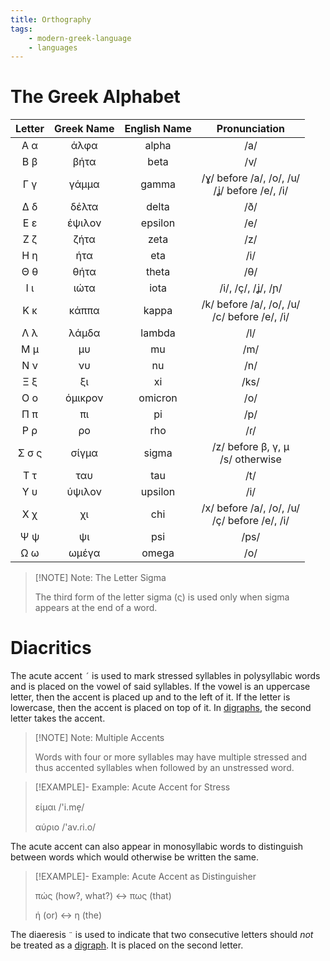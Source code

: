 ```yaml
---
title: Orthography
tags:
    - modern-greek-language
    - languages
---
```


# The Greek Alphabet

|Letter|Greek Name|English Name|Pronunciation|
|:--:|:--:|:--:|:--:|
|Α α|άλφα|alpha|/a/|
|Β β|βήτα|beta|/v/|
|Γ γ|γάμμα|gamma|/ɣ/ before /a/, /o/, /u/ </br> /ʝ/ before /e/, /i/|
|Δ δ|δέλτα|delta|/ð/|
|Ε ε|έψιλον|epsilon|/e/|
|Ζ ζ|ζήτα|zeta|/z/|
|Η η|ήτα|eta|/i/|
|Θ θ|θήτα|theta|/θ/|
|Ι ι|ιώτα|iota|/i/, /ç/, /ʝ/, /ɲ/|
|Κ κ|κάππα|kappa|/k/ before /a/, /o/, /u/ </br> /c/ before /e/, /i/|
|Λ λ|λάμδα|lambda|/l/|
|Μ μ|μυ|mu|/m/|
|Ν ν|νυ|nu|/n/|
|Ξ ξ|ξι|xi|/ks/|
|Ο ο|όμικρον|omicron|/o/|
|Π π|πι|pi|/p/|
|Ρ ρ|ρο|rho|/ɾ/|
|Σ σ ς|σίγμα|sigma|/z/ before β, γ, μ </br> /s/ otherwise|
|Τ τ|ταυ|tau|/t/|
|Υ υ|ύψιλον|upsilon|/i/|
|Χ χ|χι|chi|/x/ before /a/, /o/, /u/ </br> /ç/ before /e/, /i/|
|Ψ ψ|ψι|psi|/ps/|
|Ω ω|ωμέγα|omega|/o/|

>[!NOTE] Note: The Letter Sigma
>
>The third form of the letter sigma (ς) is used only when sigma appears at the end of a word.
>

# Diacritics

The acute accent `´` is used to mark stressed syllables in polysyllabic words and is placed on the vowel of said syllables. If the vowel is an uppercase letter, then the accent is placed up and to the left of it. If the letter is lowercase, then the accent is placed on top of it. In [digraphs](Orthography.md#Digraphs), the second letter takes the accent. 

>[!NOTE] Note: Multiple Accents
>
>Words with four or more syllables may have multiple stressed and thus accented syllables when followed by an unstressed word.
>

>[!EXAMPLE]- Example: Acute Accent for Stress
>
>είμαι /'i.me̞/
>
>αύριο /'av.ɾi.o/
>

The acute accent can also appear in monosyllabic words to distinguish between words which would otherwise be written the same.

>[!EXAMPLE]- Example: Acute Accent as Distinguisher
>
>πώς (how?, what?) <-> πως (that)
>
>ή (or) <-> η (the)
>

The diaeresis `¨` is used to indicate that two consecutive letters should *not* be treated as a [digraph](Orthography.md#Digraphs). It is placed on the second letter.